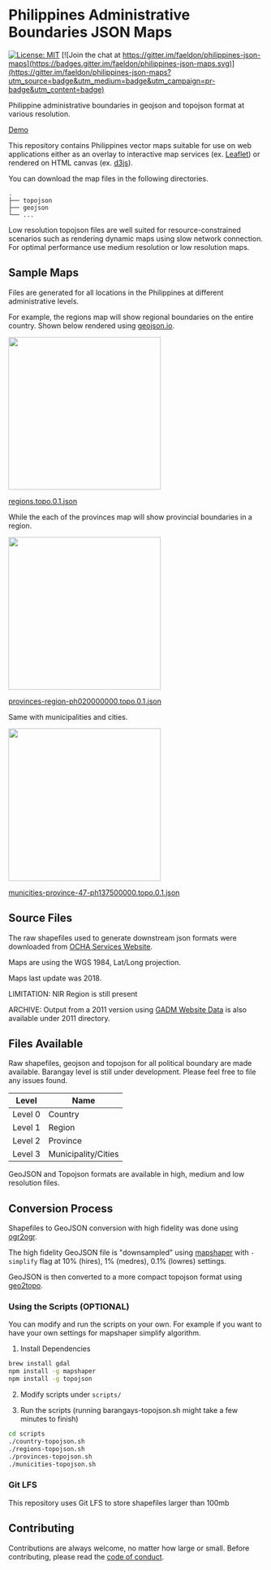 # Philippines Administrative Boundaries JSON Maps

[![License: MIT](https://img.shields.io/badge/License-MIT-blue.svg)](https://raw.githubusercontent.com/faeldon/philippines-json-maps/master/LICENSE)
[![Join the chat at https://gitter.im/faeldon/philippines-json-maps](https://badges.gitter.im/faeldon/philippines-json-maps.svg)](https://gitter.im/faeldon/philippines-json-maps?utm_source=badge&utm_medium=badge&utm_campaign=pr-badge&utm_content=badge)

Philippine administrative boundaries in geojson and topojson format at
various resolution.

[Demo](https://github.com/faeldon/philippines-json-maps/blob/master/topojson/provinces/lowres/provinces-region-ph020000000.topo.0.001.json)

This repository contains Philippines vector maps suitable for use on
web applications either as an overlay to interactive map services (ex.
[Leaflet](www.leafletjs.com)) or rendered on HTML canvas (ex.
[d3js](www.d3js.org)).

You can download the map files in the following directories.

    .
    ├── topojson
    ├── geojson
    └── ...

Low resolution topojson files are well suited for resource-constrained
scenarios such as rendering dynamic maps using slow network
connection. For optimal performance use medium resolution or low
resolution maps.

## Sample Maps

Files are generated for all locations in the Philippines at different
administrative levels.

For example, the regions map will show regional boundaries on the
entire country. Shown below rendered using [geojson.io](www.geojson.io).

<img src="https://raw.githubusercontent.com/faeldon/philippines-json-maps/master/images/regions.png" width="300">

[regions.topo.0.1.json](https://github.com/faeldon/philippines-json-maps/blob/master/topojson/regions/hires/regions.topo.0.1.json)

While the each of the provinces map will show provincial boundaries
in a region.

<img src="https://raw.githubusercontent.com/faeldon/philippines-json-maps/master/images/province.png" width="300">

[provinces-region-ph020000000.topo.0.1.json](https://github.com/faeldon/philippines-json-maps/blob/master/topojson/provinces/hires/provinces-region-ph020000000.topo.0.1.json)

Same with municipalities and cities.

<img src="https://raw.githubusercontent.com/faeldon/philippines-json-maps/master/images/municity.png" width="300">

[municities-province-47-ph137500000.topo.0.1.json](https://github.com/faeldon/philippines-json-maps/blob/master/topojson/municities/hires/municities-province-ph137500000.topo.0.1.json)

## Source Files

The raw shapefiles used to generate downstream json formats were
downloaded from [OCHA Services Website](https://data.humdata.org/dataset/philippines-administrative-levels-0-to-3).

Maps are using the WGS 1984, Lat/Long projection.

Maps last update was 2018.

LIMITATION: NIR Region is still present

ARCHIVE: Output from a 2011 version using [GADM Website Data](https://gadm.org)
is also available under 2011 directory.

## Files Available

Raw shapefiles, geojson and topojson for all political boundary are
made available. Barangay level is still under development. Please feel
free to file any issues found.

| Level   | Name                     |
| ------- | ------------------------ |
| Level 0 | Country                  |
| Level 1 | Region                   |
| Level 2 | Province                 |
| Level 3 | Municipality/Cities      |

GeoJSON and Topojson formats are available in high, medium and low resolution files.

## Conversion Process

Shapefiles to GeoJSON conversion with high fidelity was done using [ogr2ogr](https://gdal.org/programs/ogr2ogr.html).

The high fidelity GeoJSON file is "downsampled" using [mapshaper](https://mapshaper.org/) with `-simplify` flag at 10% (hires), 1% (medres), 0.1% (lowres) settings.

GeoJSON is then converted to a more compact topojson format using [geo2topo](https://github.com/topojson/topojson).

### Using the Scripts (OPTIONAL)

You can modify and run the scripts on your own. For example if you want to have your own settings for mapshaper simplify algorithm.

1. Install Dependencies

```bash
brew install gdal
npm install -g mapshaper
npm install -g topojson
```

2. Modify scripts under `scripts/`

3. Run the scripts (running barangays-topojson.sh might take a few minutes to finish)

```bash
cd scripts
./country-topojson.sh
./regions-topojson.sh
./provinces-topojson.sh
./municities-topojson.sh
```

### Git LFS

This repository uses Git LFS to store shapefiles larger than 100mb

## Contributing

Contributions are always welcome, no matter how large or small. Before contributing,
please read the [code of conduct](./.github/CODE_OF_CONDUCT.md).



